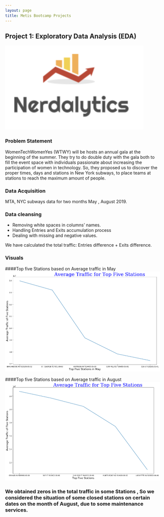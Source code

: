 ```yaml
---
layout: page
title: Metis Bootcamp Projects
---
```

## Project 1: Exploratory Data Analysis (EDA)
![alt text](https://github.com/GhaidaSenani/GhaidaSenani.github.io/blob/master/images/logo.png)
### Problem Statement
WomenTechWomenYes (WTWY) will be hosts an annual gala at the beginning of the summer. They try to do double duty with the gala both to fill the event space with individuals passionate about increasing the participation of women in technology. So, they proposed us to discover the proper times, days and stations in New York subways, to place teams at stations to reach the maximum amount of people.

 ### Data Acquisition 
 MTA, NYC subways data for two months  May , August 2019.	

 ### Data cleansing 
+ Removing white spaces in columns’ names.
+ Handling Entries and Exits accumulation process
+ Dealing with missing and negative values.

We have calculated the total traffic: Entries difference + Exits difference.

### Visuals
 ####Top five Stations based on Average traffic in May 
![alt text](https://github.com/GhaidaSenani/GhaidaSenani.github.io/blob/master/images/MayTopAvgStations.png)

 ####Top five Stations based on Average traffic in August 
![alt text](https://github.com/GhaidaSenani/GhaidaSenani.github.io/blob/master/images/AvgTopFiveStation.png)


### We obtained zeros in the total traffic in some Stations , So we considered  the situation of some  closed stations on certain dates on the month of August, due to some maintenance services.








